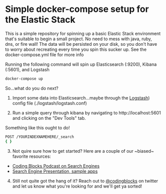 # Simple docker-compose setup for the Elastic Stack

This is a simple repository for spinning up a basic Elastic Stack environment that's suitable to begin a small project. No need to mess with java, ruby, dns, or fire wall! The data will be persisted on your disk, so you don't have to worry about recreating every time you spin this sucker up. See the docker-compose.yml file for more info

Running the following command will spin up Elasticsearch (:9200), Kibana (:5601), and Logstash

```bash
docker-compose up
```

So...what do you do next?

1. Import some data into Elasticsearch...maybe through the [Logstash](https://www.elastic.co/guide/en/logstash/current/getting-started-with-logstash.html)) config file (./logstash/logstash.conf)

2. Run a simple query through kibana by navigating to http://localhost:5601 and clicking on the "Dev Tools" tab.

Something like this ought to do!

```bash
POST /YOURINDEXNAMEHERE/_search
{ }
```

3. Not quire sure how to get started? Here are a couple of our ~biased~ favorite resources:

* [Coding Blocks Podcast on Search Engines](https://www.codingblocks.net/podcast/search-driven-apps/)
* [Search Engine Presentation, sample apps](https://github.com/codingblocks/search-driven-apps)

4. Still not quite got the hang of it? Reach out to [@codingblocks](https://twitter.com/codingblocks) on twitter and let us know what you're looking for and we'll get ya sorted!